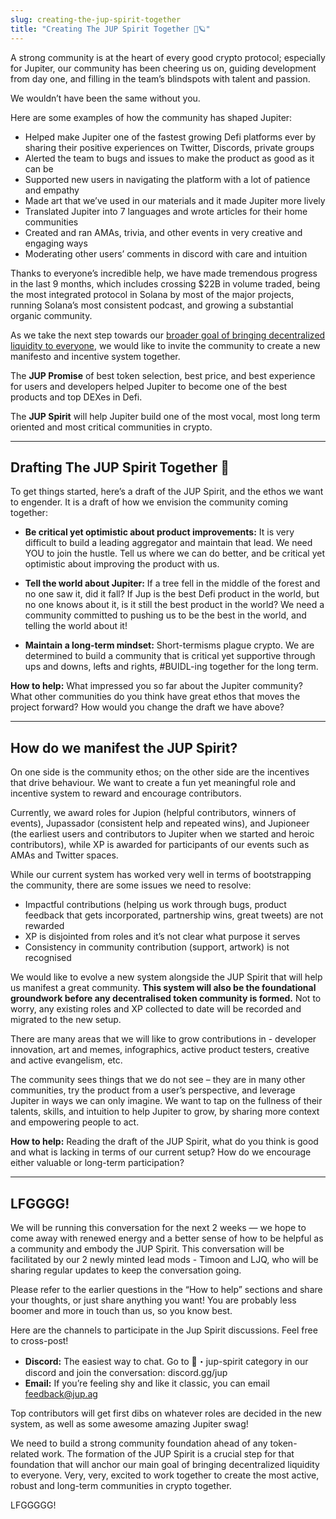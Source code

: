 ```yaml
---
slug: creating-the-jup-spirit-together
title: "Creating The JUP Spirit Together 🦄🪐"
---
```


A strong community is at the heart of every good crypto protocol; especially for Jupiter, our community has been cheering us on, guiding development from day one, and filling in the team’s blindspots with talent and passion. 

We wouldn’t have been the same without you.

<!--truncate-->

Here are some examples of how the community has shaped Jupiter:

- Helped make Jupiter one of the fastest growing Defi platforms ever by sharing their positive experiences on Twitter, Discords, private groups
- Alerted the team to bugs and issues to make the product as good as it can be
- Supported new users in navigating the platform with a lot of patience and empathy
- Made art that we’ve used in our materials and it made Jupiter more lively
- Translated Jupiter into 7 languages and wrote articles for their home communities
- Created and ran AMAs, trivia, and other events in very creative and engaging ways
- Moderating other users’ comments in discord with care and intuition


Thanks to everyone’s incredible help, we have made tremendous progress in the last 9 months, which includes crossing $22B in volume traded, being the most integrated protocol in Solana by most of the major projects, running Solana’s most consistent podcast, and growing a substantial organic community. 

As we take the next step towards our [broader goal of bringing decentralized liquidity to everyone](https://docs.google.com/presentation/d/1TIIziP3WfKcOKbeFfsLyOV3xxUwC-r4QnT32U_LGPyU/edit#slide=id.g143474f8609_0_117), we would like to invite the community to create a new manifesto and incentive system together.  

The **JUP Promise** of best token selection, best price, and best experience for users and developers helped Jupiter to become one of the best products and top DEXes in Defi. 

The **JUP Spirit** will help Jupiter build one of the most vocal, most long term oriented and most critical communities in crypto. 

---

## Drafting The JUP Spirit Together 🎨

To get things started, here’s a draft of the JUP Spirit, and the ethos we want to engender. It is a draft of how we envision the community coming together:

- **Be critical yet optimistic about product improvements:** It is very difficult to build a leading aggregator and maintain that lead. We need YOU to join the hustle. Tell us where we can do better, and be critical yet optimistic about improving the product with us.

- **Tell the world about Jupiter:** If a tree fell in the middle of the forest and no one saw it, did it fall? If Jup is the best Defi product in the world, but no one knows about it, is it still the best product in the world? We need a community committed to pushing us to be the best in the world, and telling the world about it!

- **Maintain a long-term mindset:** Short-termisms plague crypto. We are determined to build a community that is critical yet supportive through ups and downs, lefts and rights, #BUIDL-ing together for the long term. 

**How to help:** What impressed you so far about the Jupiter community? What other communities do you think have great ethos that moves the project forward? How would you change the draft we have above?

---

## How do we manifest the JUP Spirit?
On one side is the community ethos; on the other side are the incentives that drive behaviour. We want to create a fun yet meaningful role and incentive system to reward and encourage contributors.  

Currently, we award roles for Jupion (helpful contributors, winners of events), Jupassador (consistent help and repeated wins), and Jupioneer (the earliest users and contributors to Jupiter when we started and heroic contributors), while XP is awarded for participants of our events such as AMAs and Twitter spaces.

While our current system has worked very well in terms of bootstrapping the community, there are some issues we need to resolve:

- Impactful contributions (helping us work through bugs, product feedback that gets incorporated, partnership wins, great tweets) are not rewarded
- XP is disjointed from roles and it’s not clear what purpose it serves
- Consistency in community contribution (support, artwork) is not recognised

We would like to evolve a new system alongside the JUP Spirit that will help us manifest a great community. **This system will also be the foundational groundwork before any decentralised token community is formed.** Not to worry, any existing roles and XP collected to date will be recorded and migrated to the new setup.

There are many areas that we will like to grow contributions in - developer innovation, art and memes, infographics, active product testers, creative and active evangelism, etc. 

The community sees things that we do not see – they are in many other communities, try the product from a user’s perspective, and leverage Jupiter in ways we can only imagine. We want to tap on the fullness of their talents, skills, and intuition to help Jupiter to grow, by sharing more context and empowering people to act. 

**How to help:**  Reading the draft of the JUP Spirit, what do you think is good and what is lacking in terms of our current setup? How do we encourage either valuable or long-term participation?

---

## LFGGGG!

We will be running this conversation for the next 2 weeks — we hope to come away with renewed energy and a better sense of how to be helpful as a community and embody the JUP Spirit.  This conversation will be facilitated by our 2 newly minted lead mods - Timoon and LJQ, who will be sharing regular updates to keep the conversation going. 

Please refer to the earlier questions in the “How to help” sections and share your thoughts, or just share anything you want! You are probably less boomer and more in touch than us, so you know best.

Here are the channels to participate in the Jup Spirit discussions. Feel free to cross-post!

- **Discord:** The easiest way to chat. Go to 🔆・jup-spirit category in our discord and join the conversation: discord.gg/jup
- **Email:** If you’re feeling shy and like it classic, you can email feedback@jup.ag

Top contributors will get first dibs on whatever roles are decided in the new system, as well as some awesome amazing Jupiter swag!

We need to build a strong community foundation ahead of any token-related work. The formation of the JUP Spirit is a crucial step for that foundation that will anchor our main goal of bringing decentralized liquidity to everyone. 
Very, very, excited to work together to create the most active, robust and long-term communities in crypto together. 

LFGGGGG!